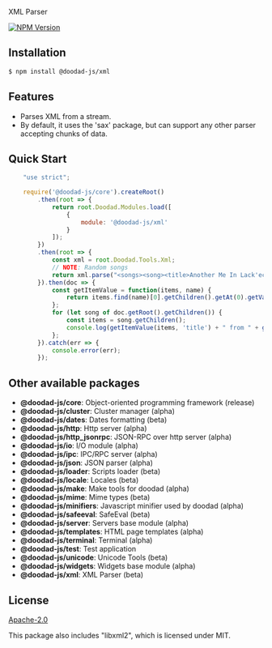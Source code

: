 XML Parser

[![NPM Version][npm-image]][npm-url]
 
## Installation

```bash
$ npm install @doodad-js/xml
```

## Features

  -  Parses XML from a stream.
  -  By default, it uses the 'sax' package, but can support any other parser accepting chunks of data.

## Quick Start

```js
    "use strict";

	require('@doodad-js/core').createRoot()
		.then(root => {
			return root.Doodad.Modules.load([
				{
					module: '@doodad-js/xml'
				}
			]);
		})
		.then(root => {
			const xml = root.Doodad.Tools.Xml;
			// NOTE: Random songs
			return xml.parse("<songs><song><title>Another Me In Lack'ech</title><artist>Epica</artist></song><song><title>Silent Lucidity</title><artist>Queensryche</artist></song><song><title>One</title><artist>Metallica</artist></song></songs>");
		}).then(doc => {
			const getItemValue = function(items, name) {
				return items.find(name)[0].getChildren().getAt(0).getValue();
			};
			for (let song of doc.getRoot().getChildren()) {
				const items = song.getChildren();
				console.log(getItemValue(items, 'title') + " from " + getItemValue(items, 'artist'));
			};
		}).catch(err => {
			console.error(err);
		});
```

## Other available packages

  - **@doodad-js/core**: Object-oriented programming framework (release)
  - **@doodad-js/cluster**: Cluster manager (alpha)
  - **@doodad-js/dates**: Dates formatting (beta)
  - **@doodad-js/http**: Http server (alpha)
  - **@doodad-js/http_jsonrpc**: JSON-RPC over http server (alpha)
  - **@doodad-js/io**: I/O module (alpha)
  - **@doodad-js/ipc**: IPC/RPC server (alpha)
  - **@doodad-js/json**: JSON parser (alpha)
  - **@doodad-js/loader**: Scripts loader (beta)
  - **@doodad-js/locale**: Locales (beta)
  - **@doodad-js/make**: Make tools for doodad (alpha)
  - **@doodad-js/mime**: Mime types (beta)
  - **@doodad-js/minifiers**: Javascript minifier used by doodad (alpha)
  - **@doodad-js/safeeval**: SafeEval (beta)
  - **@doodad-js/server**: Servers base module (alpha)
  - **@doodad-js/templates**: HTML page templates (alpha)
  - **@doodad-js/terminal**: Terminal (alpha)
  - **@doodad-js/test**: Test application
  - **@doodad-js/unicode**: Unicode Tools (beta)
  - **@doodad-js/widgets**: Widgets base module (alpha)
  - **@doodad-js/xml**: XML Parser (beta)
  
## License

  [Apache-2.0][license-url]

  This package also includes "libxml2", which is licensed under MIT.

[npm-image]: https://img.shields.io/npm/v/@doodad-js/xml.svg
[npm-url]: https://npmjs.org/package/@doodad-js/xml
[license-url]: http://opensource.org/licenses/Apache-2.0